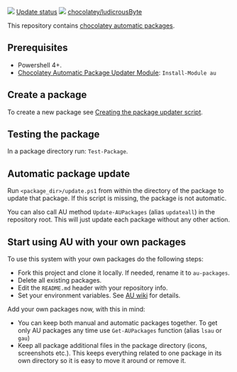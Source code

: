 [![](https://ci.appveyor.com/api/projects/status/github/jtcmedia/chocolatey-packages?svg=true)](https://ci.appveyor.com/project/jtcmedia/chocolatey-packages)
[Update status](http://tiny.cc/vv94fy)
[![](http://transparent-favicon.info/favicon.ico)](#)
[chocolatey/ludicrousByte](https://chocolatey.org/profiles/ludicrousByte)

This repository contains [chocolatey automatic packages](https://chocolatey.org/docs/automatic-packages).

## Prerequisites

- Powershell 4+.
- [Chocolatey Automatic Package Updater Module](https://github.com/majkinetor/au): `Install-Module au`

## Create a package

To create a new package see [Creating the package updater script](https://github.com/majkinetor/au#creating-the-package-updater-script).

## Testing the package

In a package directory run: `Test-Package`.

## Automatic package update

Run `<package_dir>/update.ps1` from within the directory of the package to update that package. If this script is missing, the package is not automatic.

You can also call AU method `Update-AUPackages` (alias `updateall`) in the repository root. This will just update each package without any other action.

## Start using AU with your own packages

To use this system with your own packages do the following steps:

* Fork this project and clone it locally. If needed, rename it to `au-packages`.
* Delete all existing packages.
* Edit the `README.md` header with your repository info.
* Set your environment variables. See [AU wiki](https://github.com/majkinetor/au/wiki#environment-variables) for details.

Add your own packages now, with this in mind:
* You can keep both manual and automatic packages together. To get only AU packages any time use `Get-AUPackages` function (alias `lsau` or `gau`)
* Keep all package additional files in the package directory (icons, screenshots etc.). This keeps everything related to one package in its own directory so it is easy to move it around or remove it.
